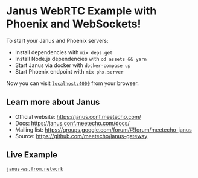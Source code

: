 # Janus WebRTC Example with Phoenix and WebSockets!

To start your Janus and Phoenix servers:

- Install dependencies with `mix deps.get`
- Install Node.js dependencies with `cd assets && yarn`
- Start Janus via docker with `docker-compose up`
- Start Phoenix endpoint with `mix phx.server`

Now you can visit [`localhost:4000`](http://localhost:4000) from your browser.

## Learn more about Janus

- Official website: https://janus.conf.meetecho.com/
- Docs: https://janus.conf.meetecho.com/docs/
- Mailing list: https://groups.google.com/forum/#!forum/meetecho-janus
- Source: https://github.com/meetecho/janus-gateway

## Live Example

[`janus-ws.from.network`](https://janus-ws.from.network)
